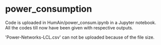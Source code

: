# power_consumption

Code is uploaded in HumAin/power_consum.ipynb in a Jupyter notebook.
All the codes till now have been given with respective outputs.

'Power-Networks-LCL.csv' can not be uploaded because of the file size.
